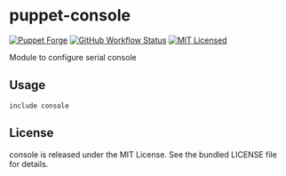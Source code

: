 puppet-console
===========

[![Puppet Forge](https://img.shields.io/puppetforge/v/halyard/console.svg)](https://forge.puppetlabs.com/halyard/console)
[![GitHub Workflow Status](https://img.shields.io/github/actions/workflow/status/halyard/puppet-console/build.yml?branch=main)](https://github.com/halyard/puppet-console/actions)
[![MIT Licensed](http://img.shields.io/badge/license-MIT-green.svg?style=flat)](https://tldrlegal.com/license/mit-license)

Module to configure serial console

## Usage

```puppet
include console
```
## License

console is released under the MIT License. See the bundled LICENSE file for details.

